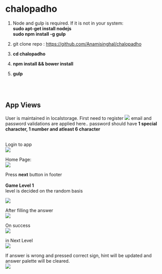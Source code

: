 # chalopadho

1. Node and gulp is required. If it is not in your system: <br/>
    <b>sudo apt-get install nodejs</b> <br/>
    <b>sudo npm install -g gulp</b> <br/>
    
2. git clone repo : <a href="https://github.com/Anamisinghal/chalopadho.git">https://github.com/Anamisinghal/chalopadho</a><br/>
3. <b> cd chalopadho</b>
4. <b>npm install && bower install</b>
5. <b>gulp</b>


<br/>
<br/>
<h2> App Views </h2>
User is maintained in localstorage. First need to register
<img src="./src/assets/images/app-view/registration.png">
email and password validations are applied here.. password should have <b>1 special character, 1 number and atleast 6 character</b>
<br/>
<br/>

Login to app <br />
<img src="./src/assets/images/app-view/login.png">

Home Page:<br />
<img src="./src/assets/images/app.png">

Press <b>next</b> button in footer
<br/>
<br />
<b>Game Level 1</b><br/>
level is decided on the random basis <br />

<img src="./src/assets/images/app-view/game1.png">

After filling the answer <br />
<img src="./src/assets/images/app-view/game1-1.png">

On success <br />
<img src="./src/assets/images/app-view/success.png">

in Next Level <br />
<img src="./src/assets/images/app-view/wrong-game.png">

If answer is wrong and pressed correct sign, hint will be updated and answer palette will be cleared. <br />
<img src="./src/assets/images/app-view/wrong-game-1.png">




